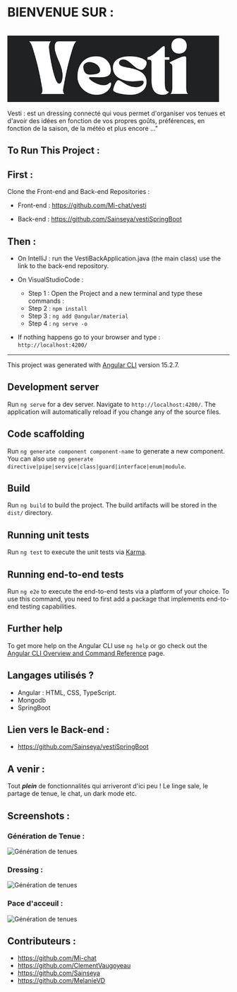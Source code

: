 # BIENVENUE SUR :
&nbsp;&nbsp;&nbsp;&nbsp;&nbsp;&nbsp;&nbsp;&nbsp;&nbsp;&nbsp;&nbsp;&nbsp;&nbsp;&nbsp;&nbsp;&nbsp;&nbsp;&nbsp;&nbsp;&nbsp;&nbsp;&nbsp;&nbsp;&nbsp;&nbsp;&nbsp;&nbsp;&nbsp;&nbsp;&nbsp;&nbsp;&nbsp;&nbsp;&nbsp;&nbsp;&nbsp;&nbsp;&nbsp;&nbsp;<img src="https://github.com/Mi-chat/vesti/blob/dev/src/assets/img/logo/logoVestiWhiteLittle.png" width="480" height="150"/>

Vesti : est un dressing connecté qui vous permet d'organiser vos tenues et d'avoir des idées en fonction de vos propres goûts, préférences, en fonction de la saison, de la météo et plus encore ..."

## To Run This Project : 
## First : 
Clone the Front-end and Back-end Repositories : 

+ Front-end : 
https://github.com/Mi-chat/vesti

+ Back-end : 
https://github.com/Sainseya/vestiSpringBoot

## Then : 

+ On IntelliJ :
  run the VestiBackApplication.java (the main class) use the link to the back-end repository.

+ On VisualStudioCode :
  + Step 1 : Open the Project and a new terminal and type these commands : 
  + Step 2 : `npm install` 
  + Step 3 : `ng add @angular/material`
  + Step 4 : `ng serve -o`
	
+ If nothing happens go to your browser and type : `http://localhost:4200/`

-----------------------------------------------------------------------------------------------------------------------------------------------------------------------------------------

This project was generated with [Angular CLI](https://github.com/angular/angular-cli) version 15.2.7.

## Development server

Run `ng serve` for a dev server. Navigate to `http://localhost:4200/`. The application will automatically reload if you change any of the source files.

## Code scaffolding

Run `ng generate component component-name` to generate a new component. You can also use `ng generate directive|pipe|service|class|guard|interface|enum|module`.

## Build

Run `ng build` to build the project. The build artifacts will be stored in the `dist/` directory.

## Running unit tests

Run `ng test` to execute the unit tests via [Karma](https://karma-runner.github.io).

## Running end-to-end tests

Run `ng e2e` to execute the end-to-end tests via a platform of your choice. To use this command, you need to first add a package that implements end-to-end testing capabilities.

## Further help

To get more help on the Angular CLI use `ng help` or go check out the [Angular CLI Overview and Command Reference](https://angular.io/cli) page.





## Langages utilisés ?
+ Angular : HTML, CSS, TypeScript.
+ Mongodb
+ SpringBoot

## Lien vers le Back-end :
+ https://github.com/Sainseya/vestiSpringBoot

## A venir :
Tout _**plein**_ de fonctionnalités qui arriveront d'ici peu ! Le linge sale, le partage de tenue, le chat, un dark mode etc.

## Screenshots :

### Génération de Tenue : 
![Génération de tenues](https://github.com/Mi-chat/vesti/blob/dev/src/assets/img/logo/Capture%20d'ecrans/Capture%20d'%C3%A9cran%202023-06-13%20100404.png)

### Dressing : 
![Génération de tenues](https://github.com/Mi-chat/vesti/blob/dev/src/assets/img/logo/Capture%20d'ecrans/Capture%20d'%C3%A9cran%202023-06-13%20100404.png)

### Pace d'acceuil : 
![Génération de tenues](https://github.com/Mi-chat/vesti/blob/dev/src/assets/img/logo/Capture%20d'ecrans/Capture%20d'%C3%A9cran%202023-06-13%20100404.png)


## Contributeurs :
+ https://github.com/Mi-chat
+ https://github.com/ClementVaugoyeau
+ https://github.com/Sainseya
+ https://github.com/MelanieVD
